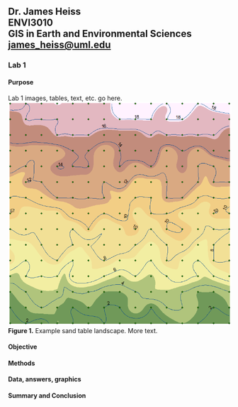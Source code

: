 ## Dr. James Heiss <br> ENVI3010 <br> GIS in Earth and Environmental Sciences <br> james_heiss@uml.edu
### Lab 1

#### Purpose
Lab 1 images, tables, text, etc. go here.
![hover-over text](SandTable.png)
**Figure 1.** Example sand table landscape.
More text.


#### Objective



#### Methods



#### Data, answers, graphics



#### Summary and Conclusion


